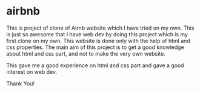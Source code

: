 # airbnb
This is project of clone of Airnb website which I have tried on my own.
This is just so awesome that I have web dev by doing this project which is my first clone on my own.
This website is done only with the help of html and css properties.
The main aim of this project is to get a good knowledge about html and css part, and not to make the very own website.


This gave me a good experience on html and css part and gave a good interest on web dev.

Thank You!
